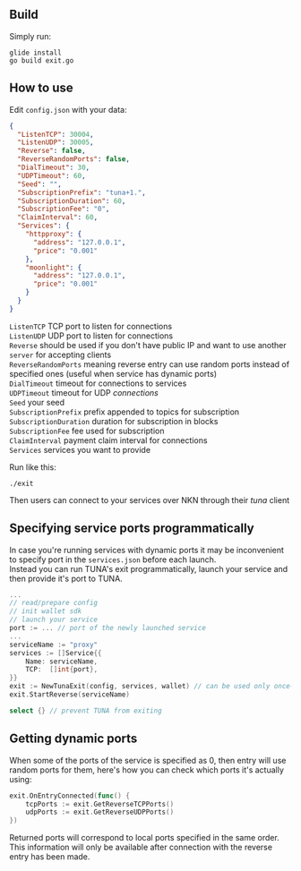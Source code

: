 ## Build
Simply run:
```shell
glide install
go build exit.go
```

## How to use
Edit `config.json` with your data:
```json
{
  "ListenTCP": 30004,
  "ListenUDP": 30005,
  "Reverse": false,
  "ReverseRandomPorts": false,
  "DialTimeout": 30,
  "UDPTimeout": 60,
  "Seed": "",
  "SubscriptionPrefix": "tuna+1.",
  "SubscriptionDuration": 60,
  "SubscriptionFee": "0",
  "ClaimInterval": 60,
  "Services": {
    "httpproxy": {
      "address": "127.0.0.1",
      "price": "0.001"
    },
    "moonlight": {
      "address": "127.0.0.1",
      "price": "0.001"
    }
  }
}
```
`ListenTCP` TCP port to listen for connections  
`ListenUDP` UDP port to listen for connections  
`Reverse` should be used if you don't have public IP and want to use another `server` for accepting clients  
`ReverseRandomPorts` meaning reverse entry can use random ports instead of specified ones (useful when service has dynamic ports)  
`DialTimeout` timeout for connections to services  
`UDPTimeout`  timeout for UDP *connections*  
`Seed` your seed  
`SubscriptionPrefix` prefix appended to topics for subscription  
`SubscriptionDuration` duration for subscription in blocks  
`SubscriptionFee` fee used for subscription  
`ClaimInterval` payment claim interval for connections  
`Services` services you want to provide  

Run like this:
```shell
./exit
```

Then users can connect to your services over NKN through their *tuna* client

## Specifying service ports programmatically
In case you're running services with dynamic ports it may be inconvenient to specify port in the `services.json` before each launch.  
Instead you can run TUNA's exit programmatically, launch your service and then provide it's port to TUNA.

```go
...
// read/prepare config
// init wallet sdk
// launch your service
port := ... // port of the newly launched service
...
serviceName := "proxy"
services := []Service{{
    Name: serviceName,
    TCP:  []int{port},
}}
exit := NewTunaExit(config, services, wallet) // can be used only once-per-service
exit.StartReverse(serviceName)

select {} // prevent TUNA from exiting
```

## Getting dynamic ports
When some of the ports of the service is specified as 0, then entry will use random ports for them, here's how you can check which ports it's actually using:
```go
exit.OnEntryConnected(func() {
    tcpPorts := exit.GetReverseTCPPorts()
    udpPorts := exit.GetReverseUDPPorts()
})
```
Returned ports will correspond to local ports specified in the same order.  
This information will only be available after connection with the reverse entry has been made.